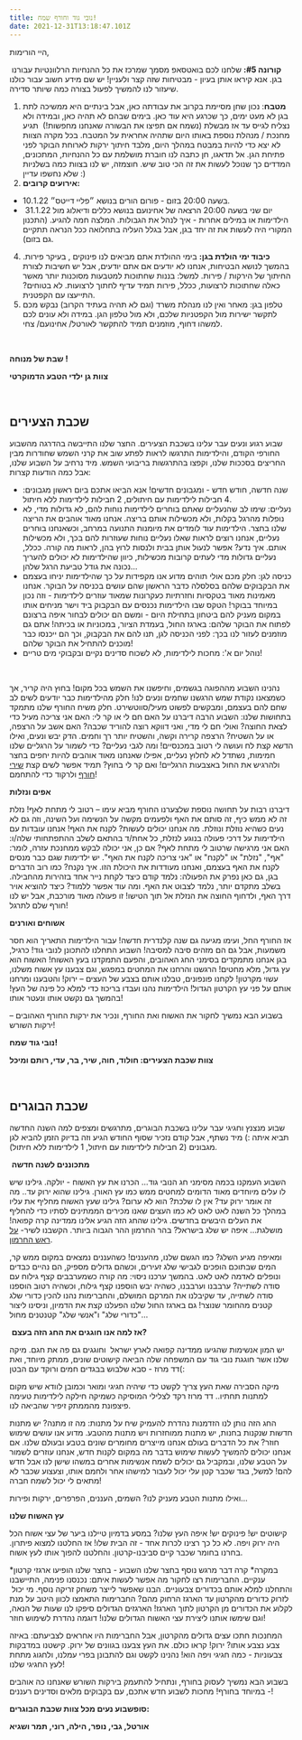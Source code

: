 ```yaml
---
title: נובי גוד וחורף שמח!
date: 2021-12-31T13:18:47.101Z
---
```

היי הורימות, 

 **קורונה #5:** שלחנו לכם בואטסאפ מסמך שמרכז את כל ההנחיות הרלוונטיות עבורנו בגן. אנא קיראו אותן בעיון - מבטיחות שזה קצר ולעניין! יש שם מידע חשוב עבור כולנו שיעזור לנו להמשיך לפעול בצורה כמה שיותר סדירה.

1. **מטבח**: נכון שחן מסיימת בקרוב את עבודתה כאן, אבל בינתיים היא ממשיכה לתת בגן לא מעט ימים, כך שכרגע היא עוד כאן. בימים שבהם לא תהיה כאן, ובמידה ולא נצליח לגייס עד אז מבשלת (נשמח אם תפיצו את הבשורה שאנחנו מחפשות!)  תגיע מחנכת / מנהלת נוספת באותו היום שתהיה אחראית על המטבח. בכל מקרה הצוות לא יצא כדי להיות במבטח במהלך היום, מלבד חיתוך ירקות לארוחת הבוקר לפני פתיחת הגן. אל תדאגו, חן כתבה לנו חוברת מושלמת עם כל ההנחיות, המתכונים, המדדים כך שנוכל לעשות את זה הכי טוב שיש. חוצמזה, יש לנו בצוות כמה בשלניות שלא נחשפו עדיין :) 
2. **אירועים קרובים:** 

* 10.1.22 בשעה 20:00 בזום - פורום הורים בנושא ״פליי דייטס״.
*  31.1.22 יום שני בשעה 20:00 הרצאה של אחינועם בנושא כללים ודיאלוג מול הילדימות או במילים אחרות - איך לנהל את הגבולות. המלצה חמה להגיע. (התכנון המקורי היה לעשות את זה יחד בגן, אבל בגלל העליה בתחלואה ככל הנראה תתקיים גם בזום).

4. **כיבוד ימי הולדת בגן:** בימי ההולדת אתם מביאים לנו פינוקים , בעיקר פירות. בהמשך לנושא הבטיחות, אנחנו לא יודעים אם אתם יודעים, אבל יש חשיבות לצורת החיתוך של הירקות / פירות. למשל: בננות שחתוכות למטבעות מסוכנות יותר מאשר כאלה שחתוכות לרצועות, ככלל, פירות תמיד עדיף לחתוך לרצועות. לא בטוחים? התייעצו עם הקפטנית.
5. טלפון בגן: מאחר ואין לנו מנהלת משרד (וגם לא תהיה בעתיד הקרוב) נבקש מכם לתקשר ישירות מול הקפטניות שלכם, ולא מול טלפון הגן. במידה ולא עונים לכם למשהו דחוף, מוזמנים תמיד להתקשר לאורטל/ אחינועם/ צחי. 

  

**שבת של מנוחה !**

**צוות גן ילדי הטבע הדמוקרטי**

 

## שכבת הצעירים

שבוע רגוע ונעים עבר עלינו בשכבת הצעירים. החצר שלנו התייבשה בהדרגה מהשבוע החורפי הקודם, והילדימות התרגשו לראות לפתע שוב את קרני השמש שחודרות מבין החריצים בסככות שלנו, וקפצו בהתרגשות בריבועי השמש. מיד נרחיב על השבוע שלנו, אבל כמה הודעות קצרות:

* שנה חדשה, חודש חדש - ומגבונים חדשים! אנא הביאו אתכם ביום ראשון מגבונים: 4 חבילות לילדימות עם חיתולים, 2 חבילות לילדימות ללא חיתול.
* נעליים: שימו לב שהנעליים שאתם בוחרים לילדימות נוחות להם, לא גדולות מדי, לא נופלות מהרגל בקלות, ולא מכשילות אותם בריצה. אנחנו מאוד אוהבים את הריצה שלנו בחצר. הילדימות עוד לומדים את מיומנות התנועה במרחב, וכשאנחנו בוחרים נעליים, אנחנו רוצים לראות שאלו נעליים נוחות שעוזרות להם בכך, ולא מכשילות אותם. איך נדע? אפשר לנעול אותן בבית ולנסות לרוץ בהן, לראות מה קורה. ככלל, נעליים גדולות מדי לעתים קרובות מכשילות, כיוון שהילדימות לא יכולים להעריך נכונה את גודל טביעת הרגל שלהן…
* כניסה לגן: חלק מכם אולי תוהים מדוע אנו מקפידות על כך שהילדימות יניחו בעצמם את הבקבוקים שלהם בסלסלה כדבר הראשון שהם עושים בכניסה על הבוקר. אנחנו מאמינות מאוד בטקסיות וחזרתיות כעקרונות שמאוד עוזרים לילדימות - וזה נכון במיוחד בבוקר! הטקס שבו הילדימות נכנסים עם הבקבוק ביד וישר מניחים אותו במקום מעניק להם ביטחון בתחילת היום - ומשם הם יכולים לבחור איפה ברצונם לפתוח את הבוקר שלהם: בארגז החול, בעמדת הציור, במכוניות או בכיתה! אתם גם מוזמנים לעזור לנו בכך: לפני הכניסה לגן, תנו להם את הבקבוק, וכך הם ייכנסו כבר מוכנים להתחיל את הבוקר שלהם!
* נוהל יום א': מחכות לילדימות, לא לשכוח סדינים נקיים ובקבוקי מים טריים!

 

נהנינו השבוע מההפוגה בגשמים, וחיפשנו את השמש בכל מקום! בחוץ היה קריר, אך כשמצאנו נקודת שמש הרגשנו שחמים ונעים לנו! חלק מהילדימות כבר יודעים לשים לב שחם להם בעצמם, ומבקשים לפשוט מעיל/סווטשירט. חלק משיח החורף שלנו מתמקד בתחושות שלנו: השבוע הרבה דיברנו על האם חם לי או קר לי: האם אני צריכה מעיל כדי לצאת החוצה? ואולי חם לי מדי, ואני דווקא רוצה להוריד שכבה? האם אשב על הרצפה, או על השטיח? הרצפה קרירה וקשה, והשטיח יותר רך וחמים. הדק יבש ונעים, ואילו הדשא קצת לח ועושה לי רטוב במכנסיים! ומה לגבי נעליים? כדי לשמור על הרגליים שלנו חמימות, נשתדל לא לחלוץ נעליים, אפילו שאנחנו מאוד אוהבים להיות יחפים בחצר ולהרגיש את החול באצבעות הרגליים! ואם קר לי בחוץ? תמיד אפשר לשים קצת [שירי חורף](https://www.youtube.com/watch?v=JWeZTK-grjo) ולרקוד כדי להתחמם! 

**אפים ונזלות**

דיברנו רבות על תחושה נוספת שלצערנו החורף מביא עימו – רטוב לי מתחת לאף! נזלת זה לא ממש כיף, זה סותם את האף ולפעמים מקשה על הנשימה ועל השינה, וזה גם לא נעים כשהיא נוזלת ונוזלת. מה אנחנו יכולים לעשות? לקנח את האף! אנחנו עובדות עם הילדימות על דרכי פעולה בנוגע לנזלת, כל אחת/ד בהתאם לשלב ההתפתחותי שלה/ו: האם אני מרגישה שרטוב לי מתחת לאף? אם כן, אני יכולה לבקש ממחנכת עזרה, לומר: "אף", "נזלת" או "לקנח" או "אני צריכה לקנח את האף". יש ילדימות שגם כבר מנסים לקנח את האף בעצמם, ואנחנו מעודדות את היכולת הזו. איך נקנח? כמו רוב הדברים בגן, גם כאן נפרק את הפעולה: נלמד קודם כיצד לקחת נייר אחד בזהירות מהחבילה. בשלב מתקדם יותר, נלמד לצבוט את האף. ומה עוד אפשר ללמוד? כיצד להוציא אויר דרך האף, ולדחוף החוצה את הנזלת אל תוך הטישו! זו פעולה מאוד מורכבת, אבל יש לנו חורף שלם לתרגל!

**אשוחים ואורנים**

אז החורף החל, ועימו מגיעה גם שנה קלנדרית חדשה! עבור הילדימות התאריך הוא חסר משמעות, אבל גם הם מזהים סיבה למסיבה! השבוע התחלנו להתכונן לנובי גוד! כרגיל, בגן אנחנו מתמקדים בסימני החג האהובים, והפעם התמקדנו בעץ האשוח! האשוח הוא עץ גדול, מלא מחטים! הרגשנו והרחנו את המחטים במפגש, וגם צבענו עץ אשוח משלנו, עשוי מקרטון! לקחנו פונפונים, טבלנו אותם בצבע של העצים – ירוק! והטבענו ומרחנו אותם על פני עץ הקרטון הגדול! הילדימות נהנו ועבדו בריכוז כדי למלא כל פינה של העץ! בהמשך גם נקשט אותו ונעטר אותו!

בשבוע הבא נמשיך לחקור את האשוח ואת החורף, ונכיר את ירקות החורף האהובים – ירקות השורש!

**נובי גוד שמח!**

**צוות שכבת הצעירים: חולוד, חוה, שיר, בר, עדי, רותם ומיכל**

 

## שכבת הבוגרים

שבוע מנצנץ וחגיגי עבר עלינו בשכבת הבוגרים, מתרגשים ומצפים למה השנה החדשה תביא איתה :) מיד נשתף, אבל קודם נזכיר שסוף החודש הגיע וזה בדיוק הזמן להביא לגן מגבונים (2 חבילות לילדימות עם חיתול, 1 לילדימות ללא חיתול).

 **מתכוננים לשנה חדשה**

השבוע העמקנו בכמה מסימני חג הנובי גוד… הכרנו את עץ האשוח - יולקה. גילינו שיש לו עלים מיוחדים מאוד הדומים למחטים ממש כמו עץ האורן. גילינו שהוא ירוק עד.. מה זה אומר ירוק עד? אין לו שלכת? הוא לא ערום? גילינו שעץ האשוח מחליף את עליו במהלך כל השנה לאט לאט לא כמו העצים שאנו מכירים הממתינים לסתיו כדי להחליף את העלים היבשים בחדשים. גילינו שהחג הזה הגיע אלינו ממדינה קרה קפואה! מושלגת… איפה יש שלג בישראל? בהר החרמון ההר הגבוה ביותר. הקשבנו לשיר- [על ראש החרמון](<https://youtu.be/reQtwUI2bSc>).

ומאיפה מגיע השלג? כמו הגשם שלנו, מהעננים! כשהעננים נמצאים במקום ממש קר, המים שבתוכם הופכים לגבישי שלג זעירים, וכשהם גדולים מספיק, הם נהיים כבדים ונופלים לאדמה לאט לאט. בהמשך ערכנו ניסוי: מה קורה כשמערבבים קצף גילוח עם סודה לשתייה? ערבבנו וערבבנו, כשהיה יבש הוספנו קצף גילוח, וכשהיה רטוב הוספנו סודה לשתייה, עד שקיבלנו את המרקם המושלם, והחברימות נהנו להכין כדורי שלג קטנים מהחומר שנוצר! גם בארגז החול שלנו הפעלנו קצת את הדמיון, וניסינו ליצור "כדורי שלג" ו"אנשי שלג" קטנטנים מחול…

 **אז למה אנו חוגגים את החג הזה בעצם?**

יש המון אנשימות שהגיעו ממדינה קפואה לארץ ישראל  וחוגגים גם פה את חגם. מיקה שלנו אשר חוגגת נובי גוד עם המשפחה שלה הביאה קישוטים שונים, ממתק מיוחד, ואת דד מרוז - סבא שלבוש בבגדים חמים ורוקד עם הבטן(:

מיקה הסבירה שאת העץ צריך לקשט כדי שיהיה חגיגי ומואר וכמובן לוודא שיש מקום למתנות תחתיו.. דד מרוז רקד לצלילי המוסיקה כשמיקה חילקה לילדימות טעימה פיצפונת מהממתק זיפיר שהביאה לנו. 

החג הזה נותן לנו הזדמנות נהדרת להעמיק שיח על מתנות: מה זו מתנה? יש מתנות חדשות שנקנות בחנות, יש מתנות ממוחזרות ויש מתנות מהטבע. מדוע אנו עושים שימוש חוזר? את כל הדברים בעולם אנחנו מייצרים מחומרים שונים בטבע ובעולם שלנו. אם אנחנו יכולים להמשיך לעשות שימוש בדבר מה במקום לקנות חדש, אנחנו עוזרים לשמור על הטבע שלנו, ובמקביל גם יכולים לשמח אנשימות אחרים במשהו שישן לנו אבל חדש להם! למשל, בגד שכבר קטן עלי יכול לעבור למישהו אחר ולחמם אותו, וצעצוע שכבר לא מתאים לי יכול לשמח חברה!

ואילו מתנות הטבע מעניק לנו? השמים, העננים, הפרפרים, ירקות ופירות…

**עץ האשוח שלנו**

קישוטים יש! פינוקים יש! איפה העץ שלנו? במסע בדמיון טיילנו ביער של עצי אשוח הכל היה ירוק ויפה. לא כל כך רצינו לכרות אחד - זה הבית שלו! אז החלטנו למצוא פיתרון. בחרנו בחומר שכבר קיים סביבנו-קרטון. והחלטנו להפוך אותו לעץ אשוח.

\*במקרה\* קרה דבר מרגש נוסף בחצר שלנו השבוע - בחצר שלנו הופיעו ארגזי קרטון ענקיים. החברימות רצו לחקור מה אפשר לעשות איתם: נכנסנו פנימה, התיישבנו והתחלנו למלא אותם בכדורים צבעוניים. הבנו שאפשר לייצר משחק זריקה נוסף. מי יכול  לזרוק כדורים מהקרטון עד הארגז הרחוק מהם? החברימות התאמצו לכוון היטב על מנת לקלוע את הכדורים מן הקרטון לתוך הארגז! הארגזים הגדולים סיפקו לנו שעות של הנאה, וגם שימשו אותנו ליצירת עצי האשוח הגדולים שלנו! דוגמה נהדרת לשימוש חוזר!

המחנכות חתכו עצים גדולים מהקרטון, אבל החברימות היו אחראים לצביעתם: באיזה צבע נצבע אותו? ירוק! קראו כולם. את העץ צבענו בגוונים של ירוק. קישטנו במדבקות צבעוניות - כמה חגיגי ויפה הוא! נהנינו לקשט וגם להתבונן בפרי עמלנו, ולחגוג מתחת לעץ החגיגי שלנו!

בשבוע הבא נמשיך לעסוק בחורף, ונתחיל להתעמק בירקות השורש שאנחנו כה אוהבים - במיוחד בחורף! מחכות לשבוע חדש אתכם, עם בקבוקים מלאים וסדינים רעננים!

**סופשבוע נעים מכל צוות שכבת הבוגרים:**

**אורטל, גבי, נופר, הילה, רוני, תמר ושגיא**